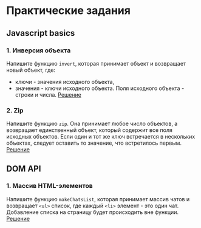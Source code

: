 # Практические задания

## Javascript basics

### 1. Инверсия объекта
Напишите функцию `invert`, которая принимает объект и возвращает новый объект, где:
  - ключи - значения исходного объекта,
  - значения - ключи исходного объекта.
Поля исходного объекта - строки и числа.
[Решение](./1-JS-Basics/1-invert.js)

### 2. Zip
Напишите функцию `zip`. Она принимает любое число объектов, а возвращает единственный объект, который содержит все поля исходных объектов. Если один и тот же ключ встречается в нескольких объектах, следует оставить то значение, что встретилось первым.
[Решение](./1-JS-Basics/2-zip.js)

## DOM API

### 1. Массив HTML-элементов
Напишите функцию `makeChatsList`, которая принимает массив чатов и возвращает `<ul>` список, где каждый `<li>` элемент - это один чат. Добавление списка на страницу будет происходить вне функции.
[Решение](./2-JS-DOM/1-make-chats-list.js)